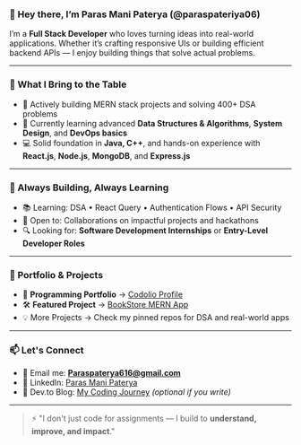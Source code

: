 ### 👋 Hey there, I’m Paras Mani Paterya (@paraspateriya06)

I’m a **Full Stack Developer** who loves turning ideas into real-world applications. Whether it’s crafting responsive UIs or building efficient backend APIs — I enjoy building things that solve actual problems.

---

### 💼 What I Bring to the Table
- 🚀 Actively building MERN stack projects and solving 400+ DSA problems
- 🔧 Currently learning advanced **Data Structures & Algorithms**, **System Design**, and **DevOps basics**
- 💻 Solid foundation in **Java, C++**, and hands-on experience with **React.js**, **Node.js**, **MongoDB**, and **Express.js**

---

### 🧠 Always Building, Always Learning
- 📚 Learning: DSA • React Query • Authentication Flows • API Security
- 🤝 Open to: Collaborations on impactful projects and hackathons
- 🔍 Looking for: **Software Development Internships** or **Entry-Level Developer Roles**

---

### 📂 Portfolio & Projects

- 🎯 **Programming Portfolio** → [Codolio Profile](https://codolio.com/profile/paraspaterya06)
- 🛠️ **Featured Project** → [BookStore MERN App](https://github.com/paraspateriya06/BookStoreMernApp)
- 💡 More Projects → Check my pinned repos for DSA and real-world apps

---

### 📫 Let's Connect

- 📧 Email me: **Paraspaterya616@gmail.com**
- 💼 LinkedIn: [Paras Mani Paterya](https://www.linkedin.com/in/paraspateriya06/)
- 🧠 Dev.to Blog: [My Coding Journey](https://dev.to/your-blog) _(optional if you write)_

---

> ⚡ "I don't just code for assignments — I build to **understand, improve, and impact**."

